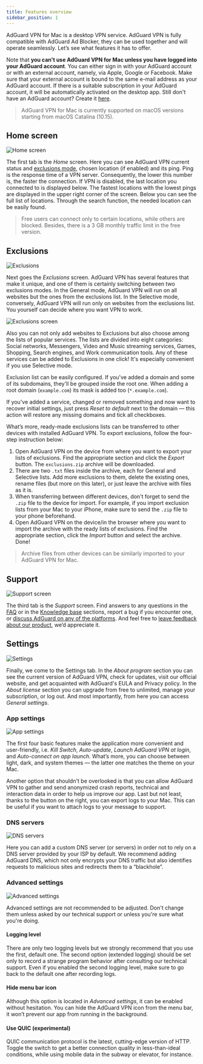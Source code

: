 ```yaml
---
title: Features overview
sidebar_position: 1
---
```


AdGuard VPN for Mac is a desktop VPN service. AdGuard VPN is fully compatible with AdGuard Ad Blocker, they can be used together and will operate seamlessly. Let’s see what features it has to offer.

Note that **you can't use AdGuard VPN for Mac unless you have logged into your AdGuard account**. You can either sign in with your AdGuard account or with an external account, namely, via Apple, Google or Facebook. Make sure that your external account is bound to the same e-mail address as your AdGuard account. If there is a suitable subscription in your AdGuard account, it will be automatically activated on the desktop app. Still don't have an AdGuard account? Create it [here](https://auth.adguard.com/registration.html).

> AdGuard VPN for Mac is currently supported on macOS versions starting from macOS Catalina (10.15).

## Home screen

![Home screen](https://cdn.adguardvpn.com/content/kb/vpn/mac/main_en.png)

The first tab is the *Home* screen. Here you can see AdGuard VPN current status and [exclusions mode](#exclusions), chosen location (if enabled) and its ping. Ping is the response time of a VPN server. Consequently, the lower this number is, the faster the connection. If VPN is disabled, the last location you connected to is displayed below. The fastest locations with the lowest pings are displayed in the upper right corner of the screen. Below you can see the full list of locations. Through the search function, the needed location can be easily found.

> Free users can connect only to certain locations, while others are blocked. Besides, there is a 3 GB monthly traffic limit in the free version.

## Exclusions

![Exclusions](https://cdn.adguardvpn.com/content/kb/vpn/mac/exclusions_en.png)

Next goes the *Exclusions* screen. AdGuard VPN has several features that make it unique, and one of them is certainly switching between two exclusions modes. In the General mode, AdGuard VPN will run on all websites but the ones from the exclusions list. In the Selective mode, conversely, AdGuard VPN will run only on websites from the exclusions list. You yourself can decide where you want VPN to work.

![Exclusions screen](https://cdn.adguardvpn.com/content/kb/vpn/mac/services_en.png)

Also you can not only add websites to Exclusions but also choose among the lists of popular services. The lists are divided into eight categories: Social networks, Messengers, Video and Music streaming services, Games, Shopping, Search engines, and Work communication tools. Any of these services can be added to Exclusions in one click! It's especially convenient if you use Selective mode.

Exclusion list can be easily configured. If you've added a domain and some of its subdomains, they'll be grouped inside the root one. When adding a root domain (`example.com`) its mask is added too (`*.example.com`).

If you've added a service, changed or removed something and now want to recover initial settings, just press *Reset to default* next to the domain — this action will restore any missing domains and tick all checkboxes.

What’s more, ready-made exclusions lists can be transferred to other devices with installed AdGuard VPN. To export exclusions, follow the four-step instruction below:

1. Open AdGuard VPN on the device from where you want to export your lists of exclusions. Find the appropriate section and click the *Export* button. The `exclusions.zip` archive will be downloaded.
2. There are two `.txt` files inside the archive, each for General and Selective lists. Add more exclusions to them, delete the existing ones, rename files (but more on this later), or just leave the archive with files as it is.
3. When transferring between different devices, don't forget to send the `.zip` file to the device for import. For example, if you import exclusion lists from your Mac to your iPhone, make sure to send the `.zip` file to your phone beforehand.
4. Open AdGuard VPN on the device/in the browser where you want to import the archive with the ready lists of exclusions. Find the appropriate section, click the *Import* button and select the archive. Done!

> Archive files from other devices can be similarly imported to your AdGuard VPN for Mac.

## Support

![Support screen](https://cdn.adguardvpn.com/content/kb/vpn/mac/support_en.png)

The third tab is the *Support* screen. Find answers to any questions in the [FAQ](https://adguard-vpn.com/welcome.html#faq) or in the [Knowledge base](/intro.md) sections, report a bug if you encounter one, or [discuss AdGuard on any of the platforms](https://adguard.com/discuss.html). And feel free to [leave feedback about our product](https://surveys.adguard.com/vpn_mac/form.html), we’d appreciate it.

## Settings

![Settings](https://cdn.adguardvpn.com/content/kb/vpn/mac/settings_en.png)

Finally, we come to the Settings tab. In the *About program* section you can see the current version of AdGuard VPN, check for updates, visit our official website, and get acquainted with AdGuard's EULA and Privacy policy. In the *About license* section you can upgrade from free to unlimited, manage your subscription, or log out. And most importantly, from here you can access *General settings*.

### App settings

![App settings](https://cdn.adguardvpn.com/content/kb/vpn/mac/general-settings_en.png)

The first four basic features make the application more convenient and user-friendly, i.e. *Kill Switch*, *Auto-update*, *Launch AdGuard VPN at login*, and *Auto-connect on app launch*. What’s more, you can choose between light, dark, and system themes — the latter one matches the theme on your Mac.

Another option that shouldn't be overlooked is that you can allow AdGuard VPN to gather and send anonymized crash reports, technical and interaction data in order to help us improve our app. Last but not least, thanks to the button on the right, you can export logs to your Mac. This can be useful if you want to attach logs to your message to support.

### DNS servers

![DNS servers](https://cdn.adguardvpn.com/content/kb/vpn/mac/dns_en.png)

Here you can add a custom DNS server (or servers) in order not to rely on a DNS server provided by your ISP by default. We recommend adding AdGuard DNS, which not only encrypts your DNS traffic but also identifies requests to malicious sites and redirects them to a “blackhole”.

### Advanced settings

![Advanced settings](https://cdn.adguardvpn.com/content/kb/vpn/mac/advanced-settings_en.png)

Advanced settings are not recommended to be adjusted. Don't change them unless asked by our technical support or unless you're sure what you're doing.

#### Logging level

There are only two logging levels but we strongly recommend that you use the first, default one. The second option (extended logging) should be set only to record a strange program behavior after consulting our technical support. Even if you enabled the second logging level, make sure to go back to the default one after recording logs.

#### Hide menu bar icon

Although this option is located in *Advanced settings*, it can be enabled without hesitation. You can hide the AdGuard VPN icon from the menu bar, it won’t prevent our app from running in the background.

#### Use QUIC (experimental)

QUIC communication protocol is the latest, cutting-edge version of HTTP. Toggle the switch to get a better connection quality in less-than-ideal conditions, while using mobile data in the subway or elevator, for instance.
